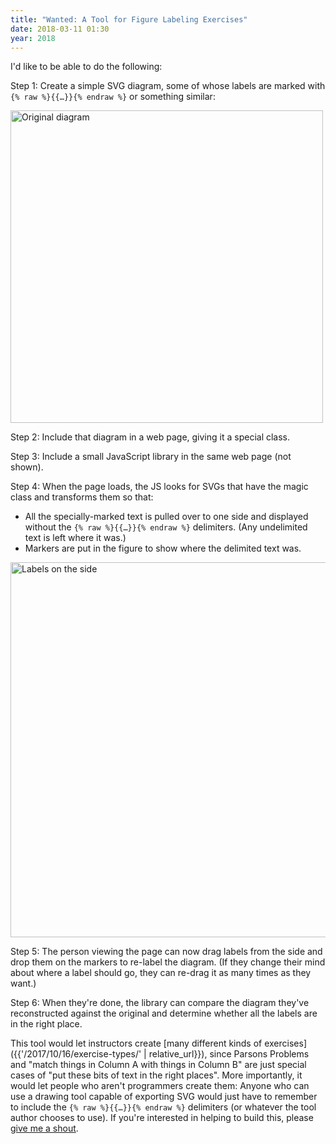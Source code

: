 ```yaml
---
title: "Wanted: A Tool for Figure Labeling Exercises"
date: 2018-03-11 01:30
year: 2018
---
```


I'd like to be able to do the following:

Step 1: Create a simple SVG diagram, some of whose labels are marked with `{% raw %}{{…}}{% endraw %}` or something similar:

<img src="{{'/files/2018/03/provinces-original.png' | relative_url}}" alt="Original diagram" width="500" class="centered">

Step 2: Include that diagram in a web page, giving it a special class.

Step 3: Include a small JavaScript library in the same web page (not shown).

Step 4: When the page loads, the JS looks for SVGs that have the magic class and transforms them so that:

- All the specially-marked text is pulled over to one side and displayed without the `{% raw %}{{…}}{% endraw %}` delimiters.
  (Any undelimited text is left where it was.)
- Markers are put in the figure to show where the delimited text was.

<img src="{{'/files/2018/03/provinces-unlabeled.png' | relative_url}}" alt="Labels on the side" width="600" class="centered">

Step 5: The person viewing the page can now drag labels from the side and drop them on the markers to re-label the diagram.
(If they change their mind about where a label should go, they can re-drag it as many times as they want.)

Step 6: When they're done, the library can compare the diagram they've reconstructed against the original and determine whether all the labels are in the right place.

This tool would let instructors create [many different kinds of exercises]({{'/2017/10/16/exercise-types/' | relative_url}}),
since Parsons Problems and "match things in Column A with things in Column B" are just special cases of "put these bits of text in the right places".
More importantly,
it would let people who aren't programmers create them:
Anyone who can use a drawing tool capable of exporting SVG would just have to remember to include the `{% raw %}{{…}}{% endraw %}` delimiters
(or whatever the tool author chooses to use).
If you're interested in helping to build this,
please [give me a shout](mailto:{{site.author.email}}).
